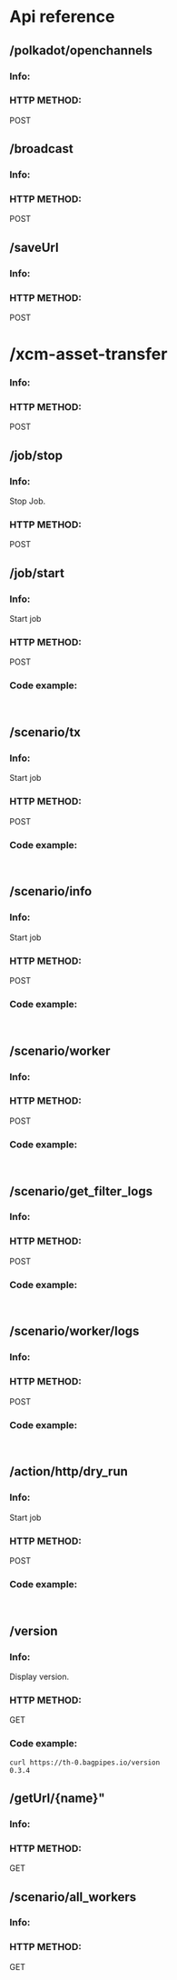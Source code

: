 # Api reference 



## **/polkadot/openchannels**   
### Info:   
### HTTP METHOD:  
POST

## **/broadcast** 
### Info:   
### HTTP METHOD:  
POST

## **/saveUrl**   
### Info:   
### HTTP METHOD:  
POST

# **/xcm-asset-transfer** 
### Info:   
### HTTP METHOD:  
POST

## **/job/stop**
### Info:   
Stop Job.   

### HTTP METHOD:  
POST

## **/job/start**
### Info:   
Start job  
### HTTP METHOD:  
POST   

### Code example:    
```shell


```

## /scenario/tx  

### Info:   
Start job  
### HTTP METHOD:  
POST   

### Code example:    
```shell


```
## /scenario/info   

### Info:   
Start job  
### HTTP METHOD:  
POST   

### Code example:    
```shell


```
## /scenario/worker   

### Info:   

### HTTP METHOD:  
POST   

### Code example:    
```shell


```
## /scenario/get_filter_logs   

### Info:   

### HTTP METHOD:  
POST   

### Code example:    
```shell


```

## /scenario/worker/logs   

### Info:   

### HTTP METHOD:  
POST   

### Code example:    
```shell


```

## /action/http/dry_run   

### Info:   
Start job  
### HTTP METHOD:  
POST   

### Code example:    
```shell


```



## **/version**
### Info:  
Display version.   

### HTTP METHOD:   
GET

### Code example:    
```shell
curl https://th-0.bagpipes.io/version 
0.3.4
```


## **/getUrl/{name}"**

### Info:  

### HTTP METHOD:   
GET

## **/scenario/all_workers**
### Info:  

### HTTP METHOD:   
GET







